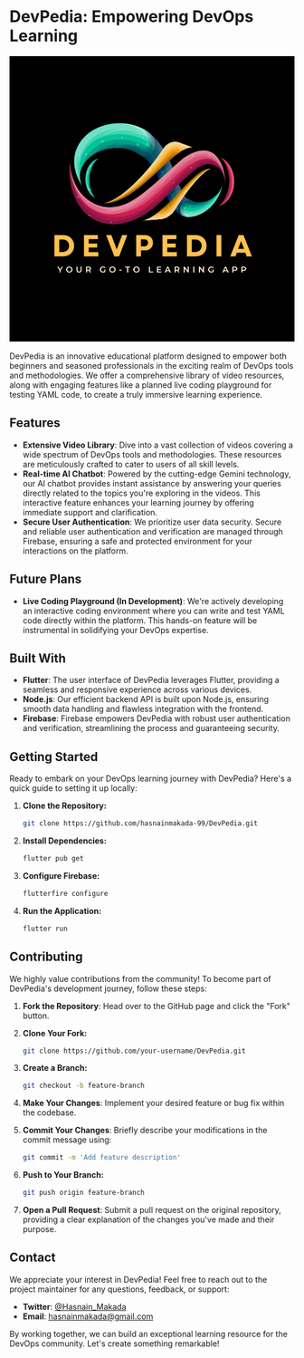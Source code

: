 # DevPedia: Empowering DevOps Learning

![](assets/20240529_143803_1.svg)

DevPedia is an innovative educational platform designed to empower both beginners and seasoned professionals in the exciting realm of DevOps tools and methodologies. We offer a comprehensive library of video resources, along with engaging features like a planned live coding playground for testing YAML code, to create a truly immersive learning experience.

## Features

- **Extensive Video Library**: Dive into a vast collection of videos covering a wide spectrum of DevOps tools and methodologies. These resources are meticulously crafted to cater to users of all skill levels.
- **Real-time AI Chatbot**: Powered by the cutting-edge Gemini technology, our AI chatbot provides instant assistance by answering your queries directly related to the topics you're exploring in the videos. This interactive feature enhances your learning journey by offering immediate support and clarification.
- **Secure User Authentication**: We prioritize user data security. Secure and reliable user authentication and verification are managed through Firebase, ensuring a safe and protected environment for your interactions on the platform.

## Future Plans

- **Live Coding Playground (In Development)**: We're actively developing an interactive coding environment where you can write and test YAML code directly within the platform. This hands-on feature will be instrumental in solidifying your DevOps expertise.

## Built With

- **Flutter**: The user interface of DevPedia leverages Flutter, providing a seamless and responsive experience across various devices.
- **Node.js**: Our efficient backend API is built upon Node.js, ensuring smooth data handling and flawless integration with the frontend.
- **Firebase**: Firebase empowers DevPedia with robust user authentication and verification, streamlining the process and guaranteeing security.

## Getting Started

Ready to embark on your DevOps learning journey with DevPedia? Here's a quick guide to setting it up locally:

1. **Clone the Repository:**

   ```bash
   git clone https://github.com/hasnainmakada-99/DevPedia.git
   ```
2. **Install Dependencies:**

   ```bash
   flutter pub get
   ```
3. **Configure Firebase:**

   ```bash
   flutterfire configure
   ```
4. **Run the Application:**

   ```bash
   flutter run
   ```

## Contributing

We highly value contributions from the community! To become part of DevPedia's development journey, follow these steps:

1. **Fork the Repository**: Head over to the GitHub page and click the "Fork" button.
2. **Clone Your Fork:**

   ```bash
   git clone https://github.com/your-username/DevPedia.git
   ```
3. **Create a Branch:**

   ```bash
   git checkout -b feature-branch
   ```
4. **Make Your Changes**: Implement your desired feature or bug fix within the codebase.
5. **Commit Your Changes**: Briefly describe your modifications in the commit message using:

   ```bash
   git commit -m 'Add feature description'
   ```
6. **Push to Your Branch:**

   ```bash
   git push origin feature-branch
   ```
7. **Open a Pull Request**: Submit a pull request on the original repository, providing a clear explanation of the changes you've made and their purpose.

## Contact

We appreciate your interest in DevPedia! Feel free to reach out to the project maintainer for any questions, feedback, or support:

- **Twitter**: [@Hasnain_Makada](https://twitter.com/Hasnain_Makada)
- **Email**: hasnainmakada@gmail.com

By working together, we can build an exceptional learning resource for the DevOps community. Let's create something remarkable!
